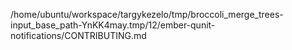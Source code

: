 /home/ubuntu/workspace/targykezelo/tmp/broccoli_merge_trees-input_base_path-YnKK4may.tmp/12/ember-qunit-notifications/CONTRIBUTING.md